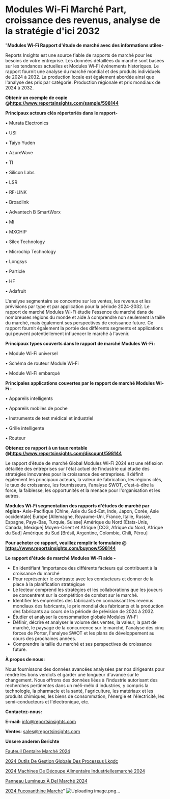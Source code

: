 # Modules Wi-Fi Marché Part, croissance des revenus, analyse de la stratégie d'ici 2032

"<strong>Modules Wi-Fi Rapport d'étude de marché avec des informations utiles-</strong>

Reports Insights est une source fiable de rapports de marché pour les besoins de votre entreprise. Les données détaillées du marché sont basées sur les tendances actuelles et Modules Wi-Fi événements historiques. Le rapport fournit une analyse du marché mondial et des produits individuels de 2024 à 2032. La production locale est également abordée ainsi que l'analyse des prix par catégorie. Production régionale et prix mondiaux de 2024 à 2032.

<strong><b>Obtenir un exemple de copie @</b></strong><a href=https://www.reportsinsights.com/sample/598144><strong><b>https://www.reportsinsights.com/sample/598144</b></strong></a>

<b>Principaux acteurs clés répertoriés dans le rapport-</b>

<b> </b>• Murata Electronics

• USI

• Taiyo Yuden

• AzureWave

• TI

• Silicon Labs

• LSR

• RF-LINK

• Broadlink

• Advantech B SmartWorx

• Mi

• MXCHIP

• Silex Technology

• Microchip Technology

• Longsys

• Particle

• HF

• Adafruit

L'analyse segmentaire se concentre sur les ventes, les revenus et les prévisions par type et par application pour la période 2024-2032. Le rapport de marché Modules Wi-Fi étudie l'essence du marché dans de nombreuses régions du monde et aide à comprendre non seulement la taille du marché, mais également ses perspectives de croissance future. Ce rapport fournit également la portée des différents segments et applications qui peuvent potentiellement influencer le marché à l'avenir.

<strong>Principaux types couverts dans le rapport de marché Modules Wi-Fi :</strong>

• Module Wi-Fi universel

• Schéma de routeur Module Wi-Fi

• Module Wi-Fi embarqué

<strong>Principales applications couvertes par le rapport de marché Modules Wi-Fi :</strong>

• Appareils intelligents

• Appareils mobiles de poche

• Instruments de test médical et industriel

• Grille intelligente

• Routeur

<strong><b>Obtenez ce rapport à un taux rentable @</b></strong><a href=https://www.reportsinsights.com/discount/598144><strong><b>https://www.reportsinsights.com/discount/598144</b></strong></a>

Le rapport d’étude de marché Global Modules Wi-Fi 2024 est une réflexion détaillée des entreprises sur l’état actuel de l’industrie qui étudie des stratégies innovantes pour la croissance des entreprises. Il définit également les principaux acteurs, la valeur de fabrication, les régions clés, le taux de croissance, les fournisseurs, l'analyse SWOT, c'est-à-dire la force, la faiblesse, les opportunités et la menace pour l'organisation et les autres.

<strong>Modules Wi-Fi segmentation des rapports d'études de marché par région-</strong>
Asie-Pacifique [Chine, Asie du Sud-Est, Inde, Japon, Corée, Asie occidentale]
Europe [Allemagne, Royaume-Uni, France, Italie, Russie, Espagne, Pays-Bas, Turquie, Suisse]
Amérique du Nord [États-Unis, Canada, Mexique]
Moyen-Orient et Afrique [CCG, Afrique du Nord, Afrique du Sud]
Amérique du Sud [Brésil, Argentine, Colombie, Chili, Pérou]

<strong>Pour acheter ce rapport, veuillez remplir le formulaire @   <a href=https://www.reportsinsights.com/buynow/598144>https://www.reportsinsights.com/buynow/598144</a></strong>

<strong>Le rapport d'étude de marché Modules Wi-Fi aide -</strong>
<ul>
  <li>En identifiant 'importance des différents facteurs qui contribuent à la croissance du marché</li>
  <li>Pour représenter le contraste avec les conducteurs et donner de la place à la planification stratégique</li>
  <li>Le lecteur comprend les stratégies et les collaborations que les joueurs se concentrent sur la compétition de combat sur le marché.</li>
  <li>Identifier les empreintes des fabricants en connaissant les revenus mondiaux des fabricants, le prix mondial des fabricants et la production des fabricants au cours de la période de prévision de 2024 à 2032.</li>
  <li>Étudier et analyser la consommation globale Modules Wi-Fi</li>
  <li>Définir, décrire et analyser le volume des ventes, la valeur, la part de marché, le paysage de la concurrence sur le marché, l'analyse des cinq forces de Porter, l'analyse SWOT et les plans de développement au cours des prochaines années.</li>
  <li>Comprendre la taille du marché et ses perspectives de croissance future.</li>
</ul>
<strong>À propos de nous:</strong>

Nous fournissons des données avancées analysées par nos dirigeants pour rendre les bons verdicts et garder une longueur d'avance sur le changement. Nous offrons des données liées à l'industrie autorisant des recherches pertinentes dans un méli-mélo d'industries, y compris la technologie, la pharmacie et la santé, l'agriculture, les matériaux et les produits chimiques, les biens de consommation, l'énergie et l'électricité, les semi-conducteurs et l'électronique, etc.

<strong>Contactez-nous:</strong>

<strong>E-mail:</strong> <a href=mailto:info@reportsinsights.com>info@reportsinsights.com</a>

<strong>Ventes</strong>: <a href=mailto:sales@reportsinsights.com>sales@reportsinsights.com</a>

<strong>Unsere anderen Berichte</strong>

<a href=https://www.linkedin.com/pulse/fauteuil-dentaire-marchéperspectives-futures-0yhjc/>Fauteuil Dentaire Marché 2024</a>

<a href=https://www.linkedin.com/pulse/2024-outils-de-gestion-globale-des-processus-lkqdc/>2024 Outils De Gestion Globale Des Processus Lkqdc</a>

<a href=https://www.linkedin.com/pulse/2024-machines-de-découpe-alimentaire-industriellesmarché-rnl8c/>2024 Machines De Découpe Alimentaire Industriellesmarché 2024</a>

<a href=https://www.linkedin.com/pulse/panneau-lumineux-à-del-marché-lavenir-s8kvc/>Panneau Lumineux À Del Marché 2024</a>

<a href=https://www.linkedin.com/pulse/2024-fucoxanthine-march%C3%A9tendance-et-pr%C3%A9visions-ol5xc/>2024 Fucoxanthine Marché</a>"
![Uploading image.png…]()
